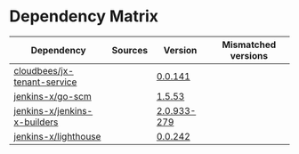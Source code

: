 # Dependency Matrix

Dependency | Sources | Version | Mismatched versions
---------- | ------- | ------- | -------------------
[cloudbees/jx-tenant-service](https://github.com/cloudbees/jx-tenant-service) |  | [0.0.141](https://github.com/cloudbees/jx-tenant-service/releases/tag/v0.0.141) | 
[jenkins-x/go-scm](https://github.com/jenkins-x/go-scm) |  | [1.5.53]() | 
[jenkins-x/jenkins-x-builders](https://github.com/jenkins-x/jenkins-x-builders) |  | [2.0.933-279]() | 
[jenkins-x/lighthouse](https://github.com/jenkins-x/lighthouse) |  | [0.0.242]() | 

